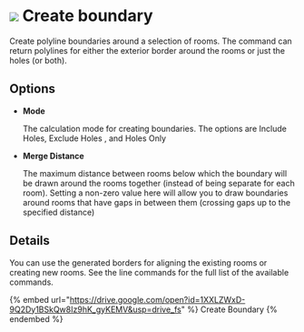 # ![](../.gitbook/assets/unite-square-duotone.svg) Create boundary

Create polyline boundaries around a selection of rooms. The command can return polylines for either the exterior border around the rooms or just the holes (or both).

## Options

* **Mode**

  The calculation mode for creating boundaries. The options are Include Holes, Exclude Holes , and Holes Only

* **Merge Distance**

  The maximum distance between rooms below which the boundary will be drawn around the rooms together (instead of being separate for each room). Setting a non-zero value here will allow you to draw boundaries around rooms that have gaps in between them (crossing gaps up to the specified distance)

## Details

You can use the generated borders for aligning the existing rooms or creating new rooms. See the line commands for the full list of the available commands.

{% embed url="https://drive.google.com/open?id=1XXLZWxD-9Q2Dy1BSkQw8Iz9hK_gyKEMV&usp=drive_fs" %}
Create Boundary
{% endembed %}